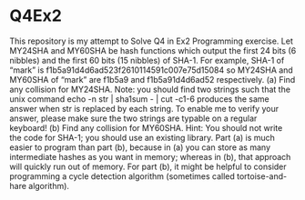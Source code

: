 # Q4Ex2
This repository is my attempt to Solve Q4 in Ex2 Programming exercise. Let MY24SHA and MY60SHA be hash functions which output the first 24 bits (6 nibbles) and the first 60 bits (15 nibbles) of SHA-1. For example, SHA-1 of “mark” is f1b5a91d4d6ad523f2610114591c007e75d15084 so MY24SHA and MY60SHA of “mark” are f1b5a9 and f1b5a91d4d6ad52 respectively. (a) Find any collision for MY24SHA. Note: you should find two strings such that the unix command echo -n str | sha1sum - | cut -c1-6 produces the same answer when str is replaced by each string. To enable me to verify your answer, please make sure the two strings are typable on a regular keyboard! (b) Find any collision for MY60SHA. Hint: You should not write the code for SHA-1; you should use an existing library. Part (a) is much easier to program than part (b), because in (a) you can store as many intermediate hashes as you want in memory; whereas in (b), that approach will quickly run out of memory. For part (b), it might be helpful to consider programming a cycle detection algorithm (sometimes called tortoise-and-hare algorithm).

